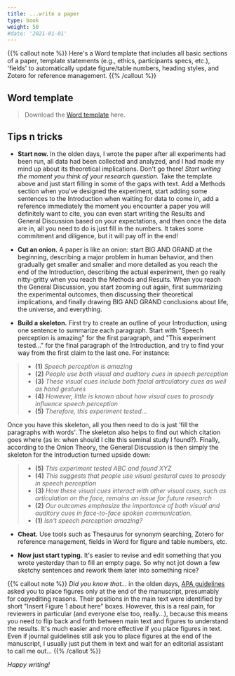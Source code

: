 ```yaml
---
title: ...write a paper
type: book
weight: 50
#date: '2021-01-01'
---
```


{{% callout note %}}
Here's a Word template that includes all basic sections of a paper, template statements (e.g., ethics, participants specs, etc.), 'fields' to automatically update figure/table numbers, heading styles, and Zotero for reference management.
{{% /callout %}}

## Word template

> Download the [Word template](manuscript-template.docx) here.

## Tips n tricks

- **Start now.** In the olden days, I wrote the paper after all experiments had been run, all data had been collected and analyzed, and I had made my mind up about its theoretical implications. Don't go there! *Start writing the moment you think of your research question.* Take the template above and just start filling in some of the gaps with text. Add a Methods section when you've designed the experiment, start adding some sentences to the Introduction when waiting for data to come in, add a reference immediately the moment you encounter a paper you will definitely want to cite, you can even start writing the Results and General Discussion based on your expectations, and then once the data are in, all you need to do is just fill in the numbers. It takes some commitment and diligence, but it will pay off in the end!

- **Cut an onion.** A paper is like an onion: start BIG AND GRAND at the beginning, describing a major problem in human behavior, and then gradually get smaller and smaller and more detailed as you reach the end of the Introduction, describing the actual experiment, then go really nitty-gritty when you reach the Methods and Results. When you reach the General Discussion, you start zooming out again, first summarizing the experimental outcomes, then discussing their theoretical implications, and finally drawing BIG AND GRAND conclusions about life, the universe, and everything.

- **Build a skeleton.** First try to create an outline of your Introduction, using one sentence to summarize each paragraph. Start with "Speech perception is amazing" for the first paragraph, and "This experiment tested..." for the final paragraph of the Introduction, and try to find your way from the first claim to the last one. For instance:  

> - **(1)** *Speech perception is amazing*
> - **(2)** *People use both visual and auditory cues in speech perception*
> - **(3)** *These visual cues include both facial articulatory cues as well as hand gestures*
> - **(4)** *However, little is known about how visual cues to prosody influence speech perception*
> - **(5)** *Therefore, this experiment tested...*  

Once you have this skeleton, all you then need to do is just 'fill the paragraphs with words'. The skeleton also helps to find out which citation goes where (as in: when should I cite this seminal study I found?). Finally, according to the Onion Theory, the General Discussion is then simply the skeleton for the Introduction turned upside down:

> - **(5)** *This experiment tested ABC and found XYZ*
> - **(4)** *This suggests that people use visual gestural cues to prosody in speech perception*
> - **(3)** *How these visual cues interact with other visual cues, such as articulation on the face, remains an issue for future research*
> - **(2)** *Our outcomes emphasize the importance of both visual and auditory cues in face-to-face spoken communication.*
> - **(1)** *Isn't speech perception amazing?*  

- **Cheat.** Use tools such as Thesaurus for synonym searching, Zotero for reference management, fields in Word for figure and table numbers, etc.

- **Now just start typing.** It's easier to revise and edit something that you wrote yesterday than to fill an empty page. So why not jot down a few sketchy sentences and rework them later into something nice?

{{% callout note %}}
*Did you know that...* in the olden days, [APA guidelines](https://apastyle.apa.org/) asked you to place figures only at the end of the manuscript, presumably for copyediting reasons. Their positions in the main text were identified by short "Insert Figure 1 about here" boxes. However, this is a real pain, for reviewers in particular (and everyone else too, really...), because this means you need to flip back and forth between main text and figures to understand the results. It's much easier and more effective if you place figures in text. Even if journal guidelines still ask you to place figures at the end of the manuscript, I usually just put them in text and wait for an editorial assistant to call me out...
{{% /callout %}}

*Happy writing!*
